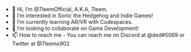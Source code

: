- 👋 Hi, I’m @7leemOfficial, A.K.A, 7leem.
- 👀 I’m interested in Sonic the Hedgehog and Indie Games!
- 🌱 I’m currently learning AR/VR with Codespaces.
- 💞️ I’m looking to collaborate on Game Development!
- 📫 How to reach me - You can reach me on Discord at @ded#5069 or Twitter at @7leemx902

<!---
7leemOfficial/7leemOfficial is a ✨ special ✨ repository because its `README.md` (this file) appears on your GitHub profile.
You can click the Preview link to take a look at your changes.
--->
